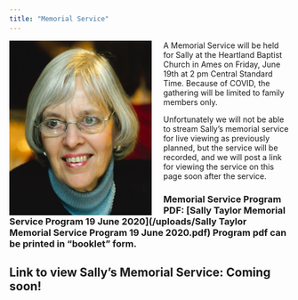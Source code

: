 ```yaml
---
title: "Memorial Service"
---
```


<img align="left" src="/uploads/Taylor_Sally_6_5_2020.jpg" width="256px" style="padding: 0 1.5em 0 0;">

A Memorial Service will be held for Sally at the Heartland Baptist Church in Ames on Friday, June 19th at 2 pm Central Standard Time.  Because of COVID, the gathering will be limited to family members only.  

Unfortunately we will not be able to stream Sally’s memorial service for live viewing as previously planned, but the service will be recorded, and we will post a link for viewing the service on this page soon after the service.

### Memorial Service Program PDF:  [Sally Taylor Memorial Service Program 19 June 2020](/uploads/Sally Taylor Memorial Service Program 19 June 2020.pdf)  Program pdf can be printed in “booklet” form.

## Link to view Sally’s Memorial Service:  Coming soon!
